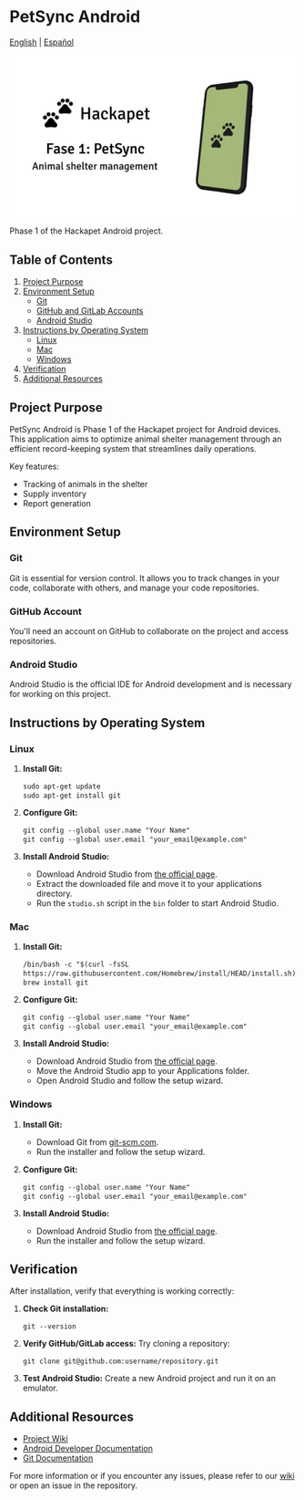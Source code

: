 # PetSync Android

[English](README.md) | [Español](README.es.md)

![PetSync Logo](readme/thumbnail.png)

Phase 1 of the Hackapet Android project.

## Table of Contents

1. [Project Purpose](#project-purpose)
2. [Environment Setup](#environment-setup)
   - [Git](#git)
   - [GitHub and GitLab Accounts](#github-and-gitlab-accounts)
   - [Android Studio](#android-studio)
3. [Instructions by Operating System](#instructions-by-operating-system)
   - [Linux](#linux)
   - [Mac](#mac)
   - [Windows](#windows)
4. [Verification](#verification)
5. [Additional Resources](#additional-resources)

## Project Purpose

PetSync Android is Phase 1 of the Hackapet project for Android devices. This application aims to optimize animal shelter management through an efficient record-keeping system that streamlines daily operations.

Key features:
- Tracking of animals in the shelter
- Supply inventory
- Report generation

## Environment Setup

### Git

Git is essential for version control. It allows you to track changes in your code, collaborate with others, and manage your code repositories.

### GitHub Account

You'll need an account on GitHub to collaborate on the project and access repositories.

### Android Studio

Android Studio is the official IDE for Android development and is necessary for working on this project.

## Instructions by Operating System

### Linux

1. **Install Git:**
   ```
   sudo apt-get update
   sudo apt-get install git
   ```

2. **Configure Git:**
   ```
   git config --global user.name "Your Name"
   git config --global user.email "your_email@example.com"
   ```

3. **Install Android Studio:**
   - Download Android Studio from [the official page](https://developer.android.com/studio).
   - Extract the downloaded file and move it to your applications directory.
   - Run the `studio.sh` script in the `bin` folder to start Android Studio.

### Mac

1. **Install Git:**
   ```
   /bin/bash -c "$(curl -fsSL https://raw.githubusercontent.com/Homebrew/install/HEAD/install.sh)"
   brew install git
   ```

2. **Configure Git:**
   ```
   git config --global user.name "Your Name"
   git config --global user.email "your_email@example.com"
   ```

3. **Install Android Studio:**
   - Download Android Studio from [the official page](https://developer.android.com/studio).
   - Move the Android Studio app to your Applications folder.
   - Open Android Studio and follow the setup wizard.

### Windows

1. **Install Git:**
   - Download Git from [git-scm.com](https://git-scm.com/download/win).
   - Run the installer and follow the setup wizard.

2. **Configure Git:**
   ```
   git config --global user.name "Your Name"
   git config --global user.email "your_email@example.com"
   ```

3. **Install Android Studio:**
   - Download Android Studio from [the official page](https://developer.android.com/studio).
   - Run the installer and follow the setup wizard.

## Verification

After installation, verify that everything is working correctly:

1. **Check Git installation:**
   ```
   git --version
   ```

2. **Verify GitHub/GitLab access:**
   Try cloning a repository:
   ```
   git clone git@github.com:username/repository.git
   ```

3. **Test Android Studio:**
   Create a new Android project and run it on an emulator.

## Additional Resources

- [Project Wiki](https://github.com/hackapet-project/petsync-android/wiki)
- [Android Developer Documentation](https://developer.android.com/docs)
- [Git Documentation](https://git-scm.com/doc)

For more information or if you encounter any issues, please refer to our [wiki](https://github.com/hackapet-project/petsync-android/wiki) or open an issue in the repository.
